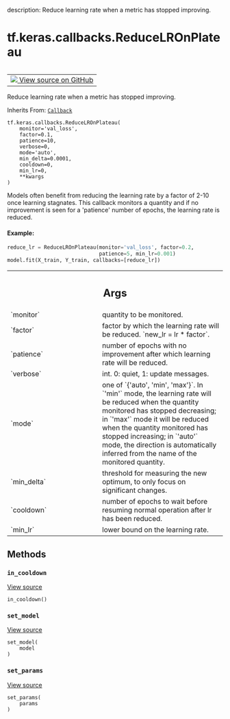 description: Reduce learning rate when a metric has stopped improving.

<div itemscope itemtype="http://developers.google.com/ReferenceObject">
<meta itemprop="name" content="tf.keras.callbacks.ReduceLROnPlateau" />
<meta itemprop="path" content="Stable" />
<meta itemprop="property" content="__init__"/>
<meta itemprop="property" content="in_cooldown"/>
<meta itemprop="property" content="set_model"/>
<meta itemprop="property" content="set_params"/>
</div>

# tf.keras.callbacks.ReduceLROnPlateau

<!-- Insert buttons and diff -->

<table class="tfo-notebook-buttons tfo-api nocontent" align="left">
<td>
  <a target="_blank" href="https://github.com/keras-team/keras/tree/v2.15.0/keras/callbacks.py#L3007-L3144">
    <img src="https://www.tensorflow.org/images/GitHub-Mark-32px.png" />
    View source on GitHub
  </a>
</td>
</table>



Reduce learning rate when a metric has stopped improving.

Inherits From: [`Callback`](../../../tf/keras/callbacks/Callback.md)

<pre class="devsite-click-to-copy prettyprint lang-py tfo-signature-link">
<code>tf.keras.callbacks.ReduceLROnPlateau(
    monitor=&#x27;val_loss&#x27;,
    factor=0.1,
    patience=10,
    verbose=0,
    mode=&#x27;auto&#x27;,
    min_delta=0.0001,
    cooldown=0,
    min_lr=0,
    **kwargs
)
</code></pre>



<!-- Placeholder for "Used in" -->

Models often benefit from reducing the learning rate by a factor
of 2-10 once learning stagnates. This callback monitors a
quantity and if no improvement is seen for a 'patience' number
of epochs, the learning rate is reduced.

#### Example:



```python
reduce_lr = ReduceLROnPlateau(monitor='val_loss', factor=0.2,
                              patience=5, min_lr=0.001)
model.fit(X_train, Y_train, callbacks=[reduce_lr])
```

<!-- Tabular view -->
 <table class="responsive fixed orange">
<colgroup><col width="214px"><col></colgroup>
<tr><th colspan="2"><h2 class="add-link">Args</h2></th></tr>

<tr>
<td>
`monitor`<a id="monitor"></a>
</td>
<td>
quantity to be monitored.
</td>
</tr><tr>
<td>
`factor`<a id="factor"></a>
</td>
<td>
factor by which the learning rate will be reduced.
`new_lr = lr * factor`.
</td>
</tr><tr>
<td>
`patience`<a id="patience"></a>
</td>
<td>
number of epochs with no improvement after which learning rate
will be reduced.
</td>
</tr><tr>
<td>
`verbose`<a id="verbose"></a>
</td>
<td>
int. 0: quiet, 1: update messages.
</td>
</tr><tr>
<td>
`mode`<a id="mode"></a>
</td>
<td>
one of `{'auto', 'min', 'max'}`. In `'min'` mode,
the learning rate will be reduced when the
quantity monitored has stopped decreasing; in `'max'` mode it will be
reduced when the quantity monitored has stopped increasing; in
`'auto'` mode, the direction is automatically inferred from the name
of the monitored quantity.
</td>
</tr><tr>
<td>
`min_delta`<a id="min_delta"></a>
</td>
<td>
threshold for measuring the new optimum, to only focus on
significant changes.
</td>
</tr><tr>
<td>
`cooldown`<a id="cooldown"></a>
</td>
<td>
number of epochs to wait before resuming normal operation
after lr has been reduced.
</td>
</tr><tr>
<td>
`min_lr`<a id="min_lr"></a>
</td>
<td>
lower bound on the learning rate.
</td>
</tr>
</table>



## Methods

<h3 id="in_cooldown"><code>in_cooldown</code></h3>

<a target="_blank" class="external" href="https://github.com/keras-team/keras/tree/v2.15.0/keras/callbacks.py#L3143-L3144">View source</a>

<pre class="devsite-click-to-copy prettyprint lang-py tfo-signature-link">
<code>in_cooldown()
</code></pre>




<h3 id="set_model"><code>set_model</code></h3>

<a target="_blank" class="external" href="https://github.com/keras-team/keras/tree/v2.15.0/keras/callbacks.py#L694-L695">View source</a>

<pre class="devsite-click-to-copy prettyprint lang-py tfo-signature-link">
<code>set_model(
    model
)
</code></pre>




<h3 id="set_params"><code>set_params</code></h3>

<a target="_blank" class="external" href="https://github.com/keras-team/keras/tree/v2.15.0/keras/callbacks.py#L691-L692">View source</a>

<pre class="devsite-click-to-copy prettyprint lang-py tfo-signature-link">
<code>set_params(
    params
)
</code></pre>






